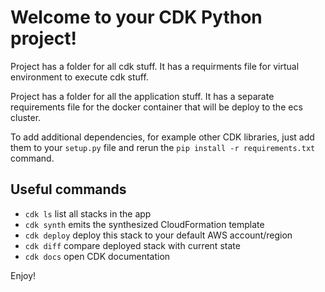 
# Welcome to your CDK Python project!

Project has a folder for all cdk stuff. It has a requirments file for virtual environment to
execute cdk stuff.

Project has a folder for all the application stuff. It has a separate requirements file for the 
docker container that will be deploy to the ecs cluster.

To add additional dependencies, for example other CDK libraries, just add
them to your `setup.py` file and rerun the `pip install -r requirements.txt`
command.

## Useful commands

 * `cdk ls`          list all stacks in the app
 * `cdk synth`       emits the synthesized CloudFormation template
 * `cdk deploy`      deploy this stack to your default AWS account/region
 * `cdk diff`        compare deployed stack with current state
 * `cdk docs`        open CDK documentation

Enjoy!
